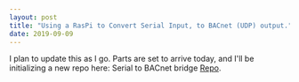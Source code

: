```yaml
---
layout: post
title: "Using a RasPi to Convert Serial Input, to BACnet (UDP) output."
date: 2019-09-09
---
```


I plan to update this as I go. Parts are set to arrive today, and I'll be initializing a new repo here: Serial to BACnet bridge [Repo](https://github.com/samstevenm/serial_BACnet_bridge).
